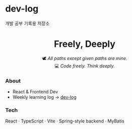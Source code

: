 # dev-log
개발 공부 기록용 저장소 

<h1 align="center">Freely, Deeply</h1>

<p align="center">
🕊️ <em>All paths except given paths are mine.</em><br/>
💻 <em>Code freely. Think deeply.</em>
</p>

### About
- React & Frontend Dev  
- Weekly learning log → [dev-log](https://github.com/Freely-Deeply/dev-log)

### Tech
React · TypeScript · Vite · Spring-style backend · MyBatis
